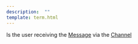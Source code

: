 ```yaml
---
description:  ""
template: term.html
---
```

Is the user receiving the [Message](message) via the [Channel](channel)         
